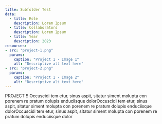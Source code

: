 ```yaml
---
title: Subfolder Test
data:
  - title: Role
    description: Lorem Ipsum
  - title: Collaborators
    description: Lorem Ipsum
  - title: Year
    description: 2023
resources:
- src: "project-1.png"
  params:
    caption: "Project 1 - Image 1"
    alt: "Descriptive alt text here"
- src: "project-2.png"
  params:
    caption: "Project 1 - Image 2"
    alt: "Descriptive alt text here"
---
```


PROJECT !! Occuscidi tem etur, sinus aspit, sitatur siment molupta con porenem re pratum dolupis enduciisque dolorOccuscidi tem etur, sinus aspit, sitatur siment molupta con porenem re pratum dolupis enduciisque dolorOccuscidi tem etur, sinus aspit, sitatur siment molupta con porenem re pratum dolupis enduciisque dolor